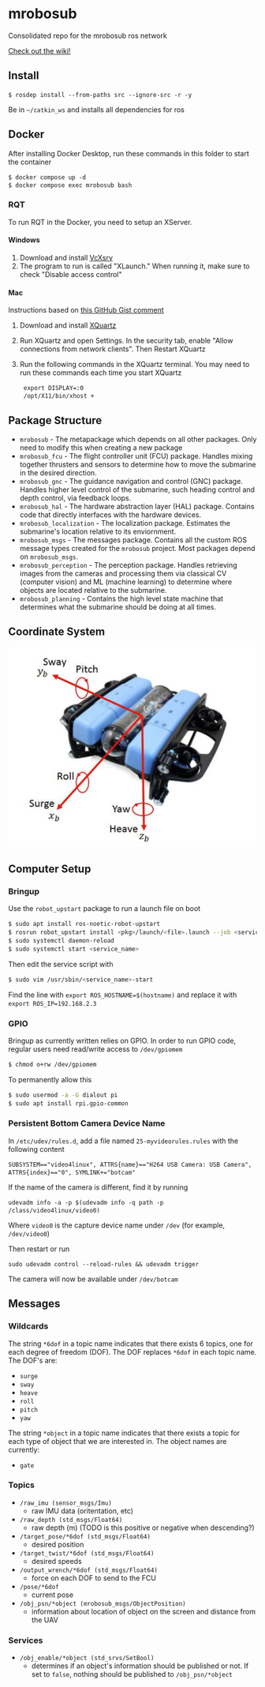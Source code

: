# mrobosub

Consolidated repo for the mrobosub ros network

[Check out the wiki!](https://github.com/MRoboSub/mrobosub/wiki)

## Install
```console
$ rosdep install --from-paths src --ignore-src -r -y
```
Be in `~/catkin_ws` and installs all dependencies for ros

## Docker

After installing Docker Desktop, run these commands in this folder to start the container

```console
$ docker compose up -d
$ docker compose exec mrobosub bash
```

### RQT

To run RQT in the Docker, you need to setup an XServer.

#### Windows

1. Download and install [VcXsrv](https://sourceforge.net/projects/vcxsrv/)
2. The program to run is called "XLaunch." When running it, make sure to check "Disable access control"

#### Mac

Instructions based on [this GitHub Gist comment](https://gist.github.com/cschiewek/246a244ba23da8b9f0e7b11a68bf3285?permalink_comment_id=3477013#gistcomment-3477013)

1. Download and install [XQuartz](https://www.xquartz.org/)
2. Run XQuartz and open Settings. In the security tab, enable "Allow connections from network clients". Then Restart XQuartz
3. Run the following commands in the XQuartz terminal. 
You may need to run these commands each time you start XQuartz

        export DISPLAY=:0
        /opt/X11/bin/xhost +

## Package Structure

- `mrobosub` - The metapackage which depends on all other packages. Only need to modify this when creating a new package
- `mrobosub_fcu` - The flight controller unit (FCU) package. Handles mixing together thrusters and sensors to determine how to move the submarine in the desired direction.
- `mrobosub_gnc` - The guidance navigation and control (GNC) package. Handles higher level control of the submarine, such heading control and depth control, via feedback loops.
- `mrobosub_hal` - The hardware abstraction layer (HAL) package. Contains code that directly interfaces with the hardware devices.
- `mrobosub_localization` - The localization package. Estimates the submarine's location relative to its enviornment.
- `mrobosub_msgs` - The messages package. Contains all the custom ROS message types created for the `mrobosub` project. Most packages depend on `mrobosub_msgs`.
- `mrobosub_perception` - The perception package. Handles retrieving images from the cameras and processing them via classical CV (computer vision) and ML (machine learning) to determine where objects are located relative to the submarine.
- `mrobosub_planning` - Contains the high level state machine that determines what the submarine should be doing at all times.

## Coordinate System

![image.png](./docs/img/coords.png)


## Computer Setup

### Bringup

Use the `robot_upstart` package to run a launch file on boot

```bash
$ sudo apt install ros-noetic-robot-upstart
$ rosrun robot_upstart install <pkg>/launch/<file>.launch --job <service_name> --symlink
$ sudo systemctl daemon-reload
$ sudo systemctl start <service_name>
``` 

Then edit the service script with

```bash
$ sudo vim /usr/sbin/<service_name>-start
```

Find the line with `export ROS_HOSTNAME=$(hostname)` and replace it with `export ROS_IP=192.168.2.3`

### GPIO

Bringup as currently written relies on GPIO. In order to run GPIO code, regular users need read/write access to `/dev/gpiomem`

```bash
$ chmod o+rw /dev/gpiomem
```

To permanently allow this

```bash
$ sudo usermod -a -G dialout pi
$ sudo apt install rpi.gpio-common
```

### Persistent Bottom Camera Device Name

In `/etc/udev/rules.d`, add a file named `25-myvideorules.rules` with the following content

```
SUBSYSTEM=="video4linux", ATTRS{name}=="H264 USB Camera: USB Camera", ATTRS{index}=="0", SYMLINK+="botcam"
```

If the name of the camera is different, find it by running

```
udevadm info -a -p $(udevadm info -q path -p /class/video4linux/video0)
```

Where `video0` is the capture device name under `/dev` (for example, `/dev/video0`)

Then restart or run

```
sudo udevadm control --reload-rules && udevadm trigger
```

The camera will now be available under `/dev/botcam`

## Messages

### Wildcards

The string `*6dof` in a topic name indicates that there exists 6 topics, one for each degree of freedom (DOF). The DOF replaces `*6dof` in each topic name. The DOF's are:
- `surge`
- `sway`
- `heave`
- `roll`
- `pitch`
- `yaw`

The string `*object`  in a topic name indicates that there exists a topic for each type of object that we are interested in. The object names are currently:
- `gate`

### Topics

- `/raw_imu (sensor_msgs/Imu)`
    - raw IMU data (oritentation, etc)
- `/raw_depth (std_msgs/Float64)`
    - raw depth (m) (TODO is this positive or negative when descending?)
- `/target_pose/*6dof (std_msgs/Float64)`
    - desired position
- `/target_twist/*6dof (std_msgs/Float64)`
    - desired speeds
- `/output_wrench/*6dof (std_msgs/Float64)`
    - force on each DOF to send to the FCU
- `/pose/*6dof`
    - current pose
- `/obj_psn/*object (mrobosub_msgs/ObjectPosition)`
    - information about location of object on the screen and distance from the UAV

### Services
- `/obj_enable/*object (std_srvs/SetBool)`
    - determines if an object's information should be published or not. If set to `false`, nothing should be published to `/obj_psn/*object`
